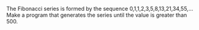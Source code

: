 The Fibonacci series is formed by the sequence 0,1,1,2,3,5,8,13,21,34,55,... Make a program that generates the series until the value is greater than 500.